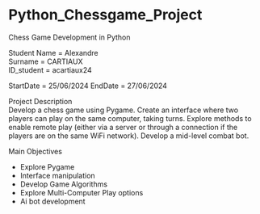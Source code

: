 # Python_Chessgame_Project
Chess Game Development in Python

Student
Name = Alexandre <br>
Surname = CARTIAUX <br>
ID_student = acartiaux24<br>

StartDate = 25/06/2024 
EndDate = 27/06/2024

Project Description<br> 
     Develop a chess game using Pygame. Create an interface where two players can play on the same computer, taking turns. Explore methods to enable remote play (either via a server or through a connection if the players are on the same WiFi network). Develop a mid-level combat bot.


Main Objectives
- Explore Pygame
- Interface manipulation
- Develop Game Algorithms
- Explore Multi-Computer Play options
- Ai bot development


